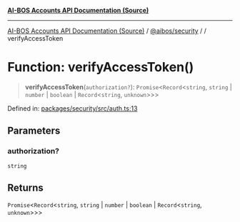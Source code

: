 [**AI-BOS Accounts API Documentation (Source)**](../../../README.md)

***

[AI-BOS Accounts API Documentation (Source)](../../../README.md) / [@aibos/security](../README.md) / [](../README.md) / verifyAccessToken

# Function: verifyAccessToken()

> **verifyAccessToken**(`authorization?`): `Promise`\<`Record`\<`string`, `string` \| `number` \| `boolean` \| `Record`\<`string`, `unknown`\>\>\>

Defined in: [packages/security/src/auth.ts:13](https://github.com/pohlai88/accounts/blob/48103fb36d28b2b9bfb33472b6de2f719773cde9/packages/security/src/auth.ts#L13)

## Parameters

### authorization?

`string`

## Returns

`Promise`\<`Record`\<`string`, `string` \| `number` \| `boolean` \| `Record`\<`string`, `unknown`\>\>\>
